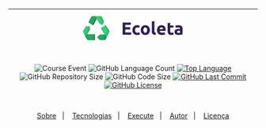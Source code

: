 ___
<p align="center">
    <img src="github/ecoleta_logo.svg" width="40%"/>
</p>
    <br/>
<p align="center">
    <img alt="Course Event" src="https://img.shields.io/badge/next%20level-week%2001-%2334CB79"/>
    <img alt="GitHub Language Count" src="https://img.shields.io/github/languages/count/alissonpratesperes/ecoleta?color=34CB79"/>
        <a href="https://github.com/alissonpratesperes/ecoleta/search?l=typescript"><img alt="Top Language" src="https://img.shields.io/github/languages/top/alissonpratesperes/ecoleta?color=34CB79"/></a>
    <img alt="GitHub Repository Size" src="https://img.shields.io/github/repo-size/alissonpratesperes/ecoleta?color=34CB79"/>
    <img alt="GitHub Code Size" src="https://img.shields.io/github/languages/code-size/alissonpratesperes/ecoleta?color=34CB79"/>
        <a href="https://github.com/alissonpratesperes/ecoleta/commits/main"><img alt="GitHub Last Commit" src="https://img.shields.io/github/last-commit/alissonpratesperes/ecoleta?color=34CB79"/></a>
        <a href ="https://github.com/alissonpratesperes/ecoleta/blob/main/LICENSE"><img alt="GitHub License" src="https://img.shields.io/badge/license-MIT-34CB79"></a>
</p>
    </br>
<p align="center">
    <a href="#dart-sobre">Sobre</a>&nbsp;&nbsp;&nbsp;|&nbsp;&nbsp;&nbsp;
    <a href="#battery-tecnologias">Tecnologias</a>&nbsp;&nbsp;&nbsp;|&nbsp;&nbsp;&nbsp;
    <a href="#electric_plug-execute">Execute</a>&nbsp;&nbsp;&nbsp;|&nbsp;&nbsp;&nbsp;
    <a href="#fuelpump-autor">Autor</a>&nbsp;&nbsp;&nbsp;|&nbsp;&nbsp;&nbsp;
    <a href="#memo-licença">Licença</a>
</p>